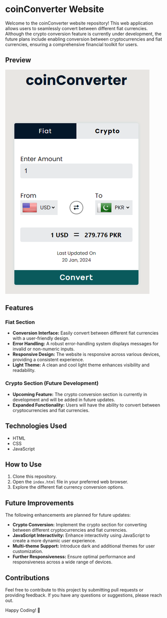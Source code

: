 # coinConverter Website

Welcome to the coinConverter website repository! This web application allows users to seamlessly convert between different fiat currencies. Although the crypto conversion feature is currently under development, the future plans include enabling conversion between cryptocurrencies and fiat currencies, ensuring a comprehensive financial toolkit for users.

## Preview

![Website Preview img](preview.png)

## Features

### Fiat Section

- **Conversion Interface:** Easily convert between different fiat currencies with a user-friendly design.
- **Error Handling:** A robust error-handling system displays messages for invalid or non-numeric inputs.
- **Responsive Design:** The website is responsive across various devices, providing a consistent experience.
- **Light Theme:** A clean and cool light theme enhances visibility and readability.

### Crypto Section (Future Development)

- **Upcoming Feature:** The crypto conversion section is currently in development and will be added in future updates.
- **Expanded Functionality:** Users will have the ability to convert between cryptocurrencies and fiat currencies.

## Technologies Used

- HTML
- CSS
- JavaScript

## How to Use

1. Clone this repository.
2. Open the `index.html` file in your preferred web browser.
3. Explore the different fiat currency conversion options.

## Future Improvements

The following enhancements are planned for future updates:

- **Crypto Conversion:** Implement the crypto section for converting between different cryptocurrencies and fiat currencies.
- **JavaScript Interactivity:** Enhance interactivity using JavaScript to create a more dynamic user experience.
- **Multi-theme Support:** Introduce dark and additional themes for user customization.
- **Further Responsiveness:** Ensure optimal performance and responsiveness across a wide range of devices.

## Contributions

Feel free to contribute to this project by submitting pull requests or providing feedback. If you have any questions or suggestions, please reach out.

Happy Coding! 🚀